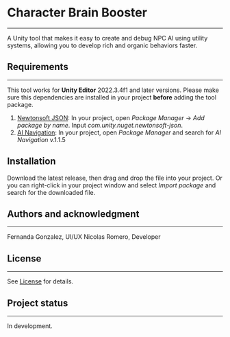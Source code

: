# Character Brain Booster
---
A Unity tool that makes it easy to create and debug NPC AI using utility systems, allowing you to develop rich and organic behaviors faster.

## Requirements
---
This tool works for **Unity Editor** 2022.3.4f1 and later versions.
Please make sure this dependencies are installed in your project **before** adding the tool package.
1. [Newtonsoft JSON](https://docs.unity3d.com/Packages/com.unity.nuget.newtonsoft-json@3.2/manual/index.html): In your project, open *Package Manager* -> *Add package by name*.  Input *com.unity.nuget.newtonsoft-json*.
2. [AI Navigation](https://docs.unity3d.com/Packages/com.unity.ai.navigation@1.1/manual/index.html): In your project, open *Package Manager* and search for *AI Navigation* v.1.1.5
## Installation
Download the latest release, then drag and drop the file into your project. Or you can right-click in your project window and select *Import package* and search for the downloaded file.

## Authors and acknowledgment
---
Fernanda Gonzalez, UI/UX
Nicolas Romero, Developer

## License
---
See [License](https://github.com/ISILab-Utalca/CharacterBrainBooster/blob/main/LICENSE) for details.

## Project status
---
In development.
